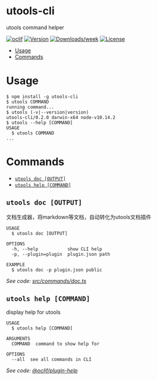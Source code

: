 utools-cli
==========

utools command helper

[![oclif](https://img.shields.io/badge/cli-oclif-brightgreen.svg)](https://oclif.io)
[![Version](https://img.shields.io/npm/v/utools-cli.svg)](https://npmjs.org/package/utools-cli)
[![Downloads/week](https://img.shields.io/npm/dw/utools-cli.svg)](https://npmjs.org/package/utools-cli)
[![License](https://img.shields.io/npm/l/utools-cli.svg)](https://github.com/mohuishou/utools/blob/master/package.json)

<!-- toc -->
* [Usage](#usage)
* [Commands](#commands)
<!-- tocstop -->
# Usage
<!-- usage -->
```sh-session
$ npm install -g utools-cli
$ utools COMMAND
running command...
$ utools (-v|--version|version)
utools-cli/0.2.0 darwin-x64 node-v10.14.2
$ utools --help [COMMAND]
USAGE
  $ utools COMMAND
...
```
<!-- usagestop -->
# Commands
<!-- commands -->
* [`utools doc [OUTPUT]`](#utools-doc-output)
* [`utools help [COMMAND]`](#utools-help-command)

## `utools doc [OUTPUT]`

文档生成器，将markdown等文档，自动转化为utools文档插件

```
USAGE
  $ utools doc [OUTPUT]

OPTIONS
  -h, --help           show CLI help
  -p, --plugin=plugin  plugin.json path

EXAMPLE
  $ utools doc -p plugin.json public
```

_See code: [src/commands/doc.ts](https://github.com/mohuishou/utools/blob/v0.2.0/src/commands/doc.ts)_

## `utools help [COMMAND]`

display help for utools

```
USAGE
  $ utools help [COMMAND]

ARGUMENTS
  COMMAND  command to show help for

OPTIONS
  --all  see all commands in CLI
```

_See code: [@oclif/plugin-help](https://github.com/oclif/plugin-help/blob/v2.2.3/src/commands/help.ts)_
<!-- commandsstop -->
